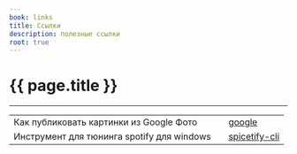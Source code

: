 ```yaml
---
book: links
title: Ссылки
description: полезные ссылки
root: true
---
```



# {{ page.title }}
-----


|   |  |   |
|---|--|---|
|Как публиковать картинки из Google Фото ||[google](https://ctrlq.org/google/photos/)|
|Инструмент для тюнинга spotify для windows||[spicetify-cli](https://github.com/khanhas/spicetify-cli)|
